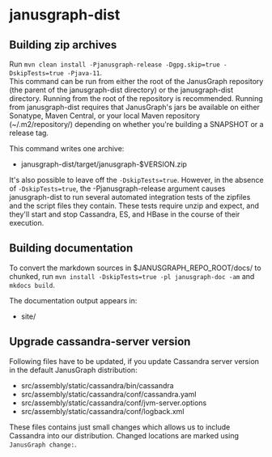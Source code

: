 # janusgraph-dist

## Building zip archives

Run `mvn clean install -Pjanusgraph-release -Dgpg.skip=true -DskipTests=true -Pjava-11`.  
This command can be run from either the root of the JanusGraph repository 
(the parent of the janusgraph-dist directory) or the janusgraph-dist directory.
Running from the root of the repository is recommended.  Running from 
janusgraph-dist requires that JanusGraph's jars be available on either 
Sonatype, Maven Central, or your local Maven repository (~/.m2/repository/)
depending on whether you're building a SNAPSHOT or a release tag.

This command writes one archive:

* janusgraph-dist/target/janusgraph-$VERSION.zip

It's also possible to leave off the `-DskipTests=true`.  However, in
the absence of `-DskipTests=true`, the -Pjanusgraph-release argument
causes janusgraph-dist to run several automated integration tests of the
zipfiles and the script files they contain.  These tests require unzip
and expect, and they'll start and stop Cassandra, ES, and HBase in the
course of their execution.

## Building documentation

To convert the markdown sources in $JANUSGRAPH_REPO_ROOT/docs/ to chunked, 
run `mvn install -DskipTests=true -pl janusgraph-doc -am` and `mkdocs build`.

The documentation output appears in:

* site/

## Upgrade cassandra-server version 

Following files have to be updated, if you update Cassandra server version 
in the default JanusGraph distribution:

  * src/assembly/static/cassandra/bin/cassandra
  * src/assembly/static/cassandra/conf/cassandra.yaml
  * src/assembly/static/cassandra/conf/jvm-server.options
  * src/assembly/static/cassandra/conf/logback.xml

These files contains just small changes which allows us to include Cassandra 
into our distribution. Changed locations are marked using 
`JanusGraph change:`.
